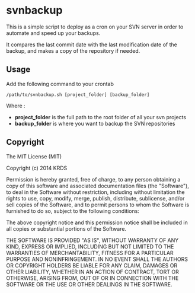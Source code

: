 # svnbackup

This is a simple script to deploy as a cron on your SVN server in order to automate and speed up your backups.

It compares the last commit date with the last modification date of the backup, and makes a copy of the repository if needed.

## Usage

Add the following command to your crontab

	/path/to/svnbackup.sh [project_folder] [backup_folder]

Where :

* **project_folder** is the full path to the root folder of all your svn projects
* **backup_folder** is where you want to backup the SVN repositories

## Copyright

The MIT License (MIT)

Copyright (c) 2014 KRDS

Permission is hereby granted, free of charge, to any person obtaining a copy
of this software and associated documentation files (the "Software"), to deal
in the Software without restriction, including without limitation the rights
to use, copy, modify, merge, publish, distribute, sublicense, and/or sell
copies of the Software, and to permit persons to whom the Software is
furnished to do so, subject to the following conditions:

The above copyright notice and this permission notice shall be included in all
copies or substantial portions of the Software.

THE SOFTWARE IS PROVIDED "AS IS", WITHOUT WARRANTY OF ANY KIND, EXPRESS OR
IMPLIED, INCLUDING BUT NOT LIMITED TO THE WARRANTIES OF MERCHANTABILITY,
FITNESS FOR A PARTICULAR PURPOSE AND NONINFRINGEMENT. IN NO EVENT SHALL THE
AUTHORS OR COPYRIGHT HOLDERS BE LIABLE FOR ANY CLAIM, DAMAGES OR OTHER
LIABILITY, WHETHER IN AN ACTION OF CONTRACT, TORT OR OTHERWISE, ARISING FROM,
OUT OF OR IN CONNECTION WITH THE SOFTWARE OR THE USE OR OTHER DEALINGS IN THE
SOFTWARE.